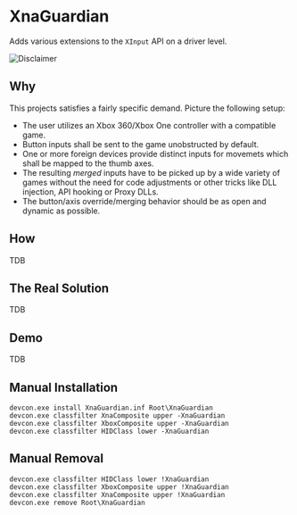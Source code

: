 # XnaGuardian
Adds various extensions to the `XInput` API on a driver level.

![Disclaimer](http://nefarius.at/public/Alpha-Disclaimer.png)

## Why
This projects satisfies a fairly specific demand. Picture the following setup:
 * The user utilizes an Xbox 360/Xbox One controller with a compatible game.
 * Button inputs shall be sent to the game unobstructed by default.
 * One or more foreign devices provide distinct inputs for movemets which shall be mapped to the thumb axes.
 * The resulting *merged* inputs have to be picked up by a wide variety of games without the need for code adjustments or other tricks like DLL injection, API hooking or Proxy DLLs.
 * The button/axis override/merging behavior should be as open and dynamic as possible.

## How
TDB

## The Real Solution
TDB

## Demo
TDB

## Manual Installation
```
devcon.exe install XnaGuardian.inf Root\XnaGuardian
devcon.exe classfilter XnaComposite upper -XnaGuardian
devcon.exe classfilter XboxComposite upper -XnaGuardian
devcon.exe classfilter HIDClass lower -XnaGuardian
```

## Manual Removal
```
devcon.exe classfilter HIDClass lower !XnaGuardian
devcon.exe classfilter XboxComposite upper !XnaGuardian
devcon.exe classfilter XnaComposite upper !XnaGuardian
devcon.exe remove Root\XnaGuardian
```

